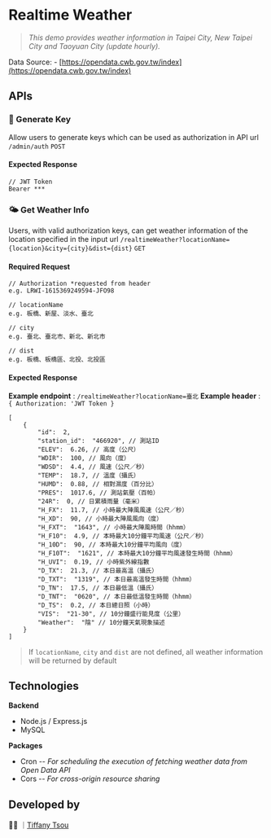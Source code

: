 
# Realtime Weather

> *This demo provides weather information in Taipei City, New Taipei City and Taoyuan City (update hourly).*

Data Source: -   [https://opendata.cwb.gov.tw/index](https://opendata.cwb.gov.tw/index)

## APIs
### 🔑 Generate Key
Allow users to generate keys which can be used as authorization in API url
 `/admin/auth` `POST`
 #### Expected Response

    // JWT Token
    Bearer ***

### 🌤 Get Weather Info
Users, with valid authorization keys, can get weather information of the location specified in the input url
 `/realtimeWeather?locationName={location}&city={city}&dist={dist}` `GET`
  #### Required Request

    // Authorization *requested from header
    e.g. LRWI-1615369249594-JFO98
    
    // locationName
    e.g. 板橋、新屋、淡水、臺北
    
    // city
    e.g. 臺北、臺北市、新北、新北市
    
    // dist
    e.g. 板橋、板橋區、北投、北投區
    
 #### Expected Response
**Example endpoint** : `/realtimeWeather?locationName=臺北`
**Example header** : `{ Authorization: 'JWT Token }`

    [
        {
            "id":  2,
            "station_id":  "466920", // 測站ID
            "ELEV":  6.26, // 高度（公尺）
            "WDIR":  100, // 風向（度）
            "WDSD":  4.4, // 風速（公尺／秒）
            "TEMP":  18.7, // 溫度（攝氏）
            "HUMD":  0.88, // 相對濕度（百分比）
            "PRES":  1017.6, // 測站氣壓（百帕）
            "24R":  0, // 日累積雨量（毫米）
            "H_FX":  11.7, // 小時最大陣風風速（公尺／秒）
            "H_XD":  90, // 小時最大陣風風向（度）
            "H_FXT":  "1643", // 小時最大陣風時間（hhmm）
            "H_F10":  4.9, // 本時最大10分鐘平均風速（公尺／秒）
            "H_10D":  90, // 本時最大10分鐘平均風向（度）
            "H_F10T":  "1621", // 本時最大10分鐘平均風速發生時間（hhmm）
            "H_UVI":  0.19, // 小時紫外線指數
            "D_TX":  21.3, // 本日最高溫（攝氏）
            "D_TXT":  "1319", // 本日最高溫發生時間（hhmm）
            "D_TN":  17.5, // 本日最低溫（攝氏）
            "D_TNT":  "0620", // 本日最低溫發生時間（hhmm）
            "D_TS":  0.2, // 本日總日照（小時）
            "VIS":  "21-30", // 10分鐘盛行能見度（公里）
            "Weather":  "陰" // 10分鐘天氣現象描述
        }
    ]

> If `locationName`, `city` and `dist` are not defined, all weather
> information will be returned by default

## Technologies
**Backend**
- Node.js / Express.js
- MySQL

**Packages**
- Cron
-- *For scheduling the execution of fetching weather data from Open Data API*
- Cors
-- *For cross-origin resource sharing*

## Developed by
👩‍💻  ｜[Tiffany Tsou](https://github.com/Tiffanymctsou "Tiffany Tsou")